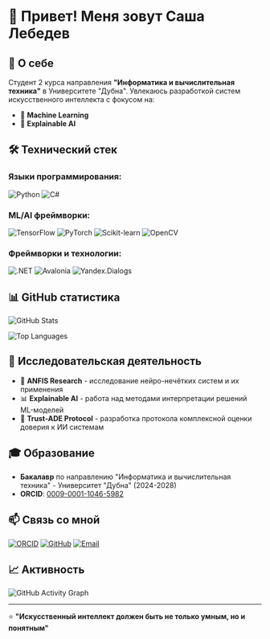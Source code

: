 # 👋 Привет! Меня зовут Саша Лебедев

## 🚀 О себе
Студент 2 курса направления **"Информатика и вычислительная техника"** в Университете "Дубна". Увлекаюсь разработкой систем искусственного интеллекта с фокусом на:
- 🧠 **Machine Learning**
- 🔬 **Explainable AI**

## 🛠️ Технический стек

### Языки программирования:
![Python](https://img.shields.io/badge/-Python-3776AB?style=flat-square&logo=python&logoColor=white)
![C#](https://img.shields.io/badge/-C%23-239120?style=flat-square&logo=c-sharp&logoColor=white)

### ML/AI фреймворки:
![TensorFlow](https://img.shields.io/badge/-TensorFlow-FF6F00?style=flat-square&logo=tensorflow&logoColor=white)
![PyTorch](https://img.shields.io/badge/-PyTorch-EE4C2C?style=flat-square&logo=pytorch&logoColor=white)
![Scikit-learn](https://img.shields.io/badge/-Scikit--learn-F7931E?style=flat-square&logo=scikit-learn&logoColor=white)
![OpenCV](https://img.shields.io/badge/-OpenCV-5C3EE8?style=flat-square&logo=opencv&logoColor=white)

### Фреймворки и технологии:
![.NET](https://img.shields.io/badge/-.NET-512BD4?style=flat-square&logo=dotnet&logoColor=white)
![Avalonia](https://img.shields.io/badge/-Avalonia-B445E5?style=flat-square)
![Yandex.Dialogs](https://img.shields.io/badge/-Yandex.Dialogs-FF0000?style=flat-square&logo=yandex&logoColor=white)

## 📊 GitHub статистика

![GitHub Stats](https://github-readme-stats.vercel.app/api?username=lebedeffson&show_icons=true&theme=radical)

![Top Languages](https://github-readme-stats.vercel.app/api/top-langs/?username=lebedeffson&layout=compact&theme=radical)

## 🔬 Исследовательская деятельность
- 🧮 **ANFIS Research** - исследование нейро-нечётких систем и их применения
- 📊 **Explainable AI** - работа над методами интерпретации решений ML-моделей
- 📄 **Trust-ADE Protocol** - разработка протокола комплексной оценки доверия к ИИ системам

## 🎓 Образование
- **Бакалавр** по направлению "Информатика и вычислительная техника" - Университет "Дубна" (2024-2028)
- **ORCID**: [0009-0001-1046-5982](https://orcid.org/0009-0001-1046-5982)

## 📫 Связь со мной

[![ORCID](https://img.shields.io/badge/-ORCID-A6CE39?style=flat-square&logo=orcid&logoColor=white)](https://orcid.org/0009-0001-1046-5982)
[![GitHub](https://img.shields.io/badge/-GitHub-181717?style=flat-square&logo=github)](https://github.com/lebedeffson)
[![Email](https://img.shields.io/badge/-Email-D14836?style=flat-square&logo=gmail&logoColor=white)](mailto:lebedev0lexander@gmail.com)

## 📈 Активность

![GitHub Activity Graph](https://github-readme-activity-graph.vercel.app/graph?username=lebedeffson&theme=github-compact)

---
⭐️ **"Искусственный интеллект должен быть не только умным, но и понятным"**
